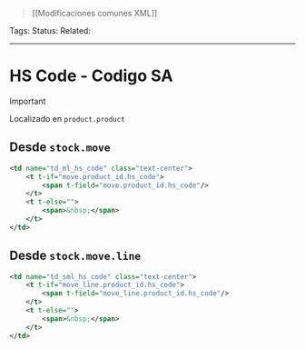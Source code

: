 > [[Modificaciones comunes XML]]

Tags: 
Status: 
Related: 

___

# HS Code - Codigo SA

> [!IMPORTANT]
> Localizado en `product.product`

## Desde `stock.move`
```xml
<td name="td_ml_hs_code" class="text-center">
    <t t-if="move.product_id.hs_code">
        <span t-field="move.product_id.hs_code"/>
    </t>
    <t t-else="">
        <span>&nbsp;</span>
    </t>
</td>
```

## Desde `stock.move.line`
```xml
<td name="td_sml_hs_code" class="text-center">
    <t t-if="move_line.product_id.hs_code">
        <span t-field="move_line.product_id.hs_code"/>
    </t>
    <t t-else="">
        <span>&nbsp;</span>
    </t>
</td>
```

